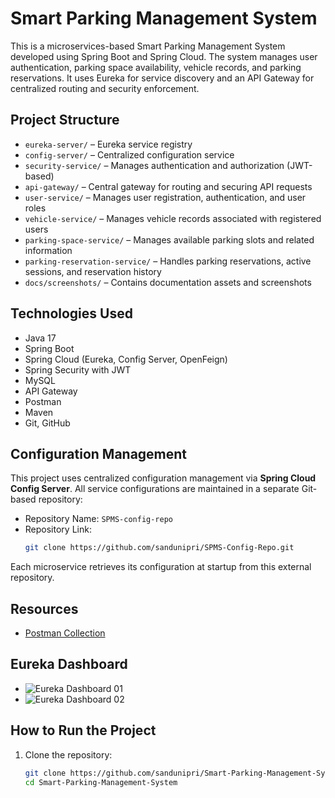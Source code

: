 # Smart Parking Management System

This is a microservices-based Smart Parking Management System developed using Spring Boot and Spring Cloud. The system manages user authentication, parking space availability, vehicle records, and parking reservations. It uses Eureka for service discovery and an API Gateway for centralized routing and security enforcement.

## Project Structure

- `eureka-server/` – Eureka service registry
- `config-server/` – Centralized configuration service
- `security-service/` – Manages authentication and authorization (JWT-based)
- `api-gateway/` – Central gateway for routing and securing API requests
- `user-service/` – Manages user registration, authentication, and user roles
- `vehicle-service/` – Manages vehicle records associated with registered users
- `parking-space-service/` – Manages available parking slots and related information
- `parking-reservation-service/` – Handles parking reservations, active sessions, and reservation history
- `docs/screenshots/` – Contains documentation assets and screenshots

## Technologies Used

- Java 17
- Spring Boot
- Spring Cloud (Eureka, Config Server, OpenFeign)
- Spring Security with JWT
- MySQL
- API Gateway
- Postman
- Maven
- Git, GitHub

## Configuration Management

This project uses centralized configuration management via **Spring Cloud Config Server**. All service configurations are maintained in a separate Git-based repository:

- Repository Name: `SPMS-config-repo`
- Repository Link:
  ```bash
  git clone https://github.com/sandunipri/SPMS-Config-Repo.git
  
Each microservice retrieves its configuration at startup from this external repository.

## Resources

- [Postman Collection](./smart-parking-system.postman_collection.json)

## Eureka Dashboard

- ![Eureka Dashboard 01](./docs/screenshots/eureka_dashboard-01.png)
- ![Eureka Dashboard 02](./docs/screenshots/eureka_dashboard-02.png)

## How to Run the Project

1. Clone the repository:
   ```bash
   git clone https://github.com/sandunipri/Smart-Parking-Management-System.git
   cd Smart-Parking-Management-System


